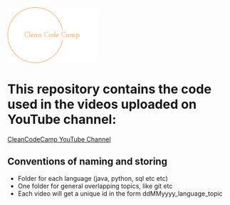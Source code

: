 <img src="/assets/images/logo-no-background.png" alt="Logo" width="200"/>

# This repository contains the code used in the videos uploaded on YouTube channel:
[CleanCodeCamp YouTube Channel](https://www.youtube.com/@CleanCodeCamp)

## Conventions of naming and storing
* Folder for each language (java, python, sql etc etc)
* One folder for general overlapping topics, like git etc
* Each video will get a unique id in the form ddMMyyyy_language_topic
